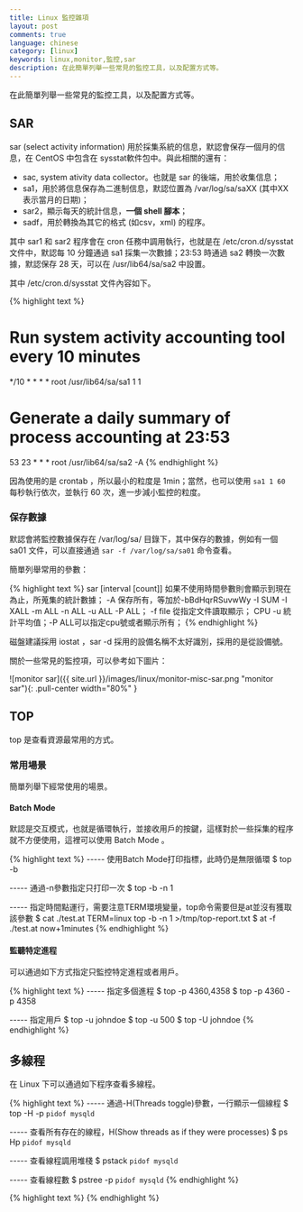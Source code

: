 ```yaml
---
title: Linux 監控雜項
layout: post
comments: true
language: chinese
category: [linux]
keywords: linux,monitor,監控,sar
description: 在此簡單列舉一些常見的監控工具，以及配置方式等。
---
```


在此簡單列舉一些常見的監控工具，以及配置方式等。

<!-- more -->

## SAR

sar (select activity information) 用於採集系統的信息，默認會保存一個月的信息，在 CentOS 中包含在 sysstat軟件包中。與此相關的還有：

* sac, system ativity data collector。也就是 sar 的後端，用於收集信息；
* sa1，用於將信息保存為二進制信息，默認位置為 /var/log/sa/saXX (其中XX表示當月的日期)；
* sar2，顯示每天的統計信息，**一個 shell 腳本**；
* sadf，用於轉換為其它的格式 (如csv，xml) 的程序。

其中 sar1 和 sar2 程序會在 cron 任務中調用執行，也就是在 /etc/cron.d/sysstat 文件中，默認每 10 分鐘通過 sa1 採集一次數據；23:53 時通過 sa2 轉換一次數據，默認保存 28 天，可以在 /usr/lib64/sa/sa2 中設置。

其中 /etc/cron.d/sysstat 文件內容如下。

{% highlight text %}
# Run system activity accounting tool every 10 minutes
*/10 * * * * root /usr/lib64/sa/sa1 1 1
# Generate a daily summary of process accounting at 23:53
53 23 * * * root /usr/lib64/sa/sa2 -A
{% endhighlight %}

因為使用的是 crontab ，所以最小的粒度是 1min；當然，也可以使用 ```sa1 1 60``` 每秒執行依次，並執行 60 次，進一步減小監控的粒度。

<!-- # 0 * * * * root /usr/lib64/sa/sa1 600 6 & -->

### 保存數據

默認會將監控數據保存在 /var/log/sa/ 目錄下，其中保存的數據，例如有一個 sa01 文件，可以直接通過 ```sar -f /var/log/sa/sa01``` 命令查看。

簡單列舉常用的參數：

{% highlight text %}
sar [interval [count]]
    如果不使用時間參數則會顯示到現在為止，所蒐集的統計數據；
    -A
    保存所有，等加於-bBdHqrRSuvwWy -I SUM -I XALL -m ALL -n ALL -u ALL -P ALL；
    -f file
    從指定文件讀取顯示；
    CPU
    -u 統計平均值；-P ALL可以指定cpu號或者顯示所有；
{% endhighlight %}

<!--
-o file
默認輸出到stdout；用於指定輸出的二進制文件，如果不指定文件會輸出到/var/log/sa/saXX中；

編譯起來還是不錯的，有多語言支持。
-->

磁盤建議採用 iostat ，sar -d 採用的設備名稱不太好識別，採用的是從設備號。

關於一些常見的監控項，可以參考如下圖片：

![monitor sar]({{ site.url }}/images/linux/monitor-misc-sar.png "monitor sar"){: .pull-center width="80%" }


## TOP

top 是查看資源最常用的方式。

### 常用場景

簡單列舉下經常使用的場景。

#### Batch Mode

默認是交互模式，也就是循環執行，並接收用戶的按鍵，這樣對於一些採集的程序就不方便使用，這裡可以使用 Batch Mode 。

{% highlight text %}
----- 使用Batch Mode打印指標，此時仍是無限循環
$ top -b

----- 通過-n參數指定只打印一次
$ top -b -n 1

----- 指定時間點運行，需要注意TERM環境變量，top命令需要但是at並沒有獲取該參數
$ cat ./test.at
TERM=linux top -b -n 1 >/tmp/top-report.txt
$ at -f ./test.at now+1minutes
{% endhighlight %}

#### 監聽特定進程

可以通過如下方式指定只監控特定進程或者用戶。

{% highlight text %}
----- 指定多個進程
$ top -p 4360,4358
$ top -p 4360 -p 4358

----- 指定用戶
$ top -u johndoe
$ top -u 500
$ top -U johndoe
{% endhighlight %}

<!--
The conclusion is, you can either use the plain user name or the numeric UID. "-u, -U? Those two are different?" Yes. Like almost any other GNU tools, options are case sensitive. -U means top will find matching effective, real, saved and filesystem UIDs, while -u just find matching effective user id. Just for reminder, every *nix process runs using effective UID and sometimes it isn't equal with real user ID. Most likely, one is interested in effective UID as filesystem permission and operating system capability are checked against it, not real UID.

While -p is just command-line option only, both -U and -u can be used inside interactive mode. Like you guess, press 'U' or 'u' to filter the processes based on their user name. Same rule is applied, 'u' for effective UID and 'U' for real/effective/saved/filesystem user name. You will be asked to enter the user name or the numeric UID. '

A 顯示多個窗口。


-->






## 多線程

在 Linux 下可以通過如下程序查看多線程。

{% highlight text %}
----- 通過-H(Threads toggle)參數，一行顯示一個線程
$ top -H -p `pidof mysqld`

----- 查看所有存在的線程，H(Show threads as if they were processes)
$ ps Hp `pidof mysqld`

----- 查看線程調用堆棧
$ pstack `pidof mysqld`

----- 查看線程數
$ pstree -p `pidof mysqld`
{% endhighlight %}

<!--
3、ps -mp <PID>
手冊中說：m Show threads after processes
這樣可以查看一個進程起的線程數。
-->



{% highlight text %}
{% endhighlight %}
